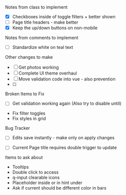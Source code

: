 Notes from class to implement
 - [x] Checkboxes inside of toggle filters + better shown
 - [ ] Page title headers - make better
 - [x] Keep the up/down buttons on non-mobile

Notes from comments to implement
 - [ ] Standardize white on teal text

Other changes to make
- [ ] Get photos working
- [ ] Complete UI theme overhaul
- [ ] Move validation code into vue - also prevention
- [ ] 

Broken Items to Fix
- [ ] Get validation working again (Also try to disable until)
- Fix filter toggles
- Fix styles in grid

Bug Tracker
- [ ] Edits save instantly - make only on apply changes
- [ ] Current Page title requires double trigger to update


Items to ask about
- Tooltips
- Double click to access
- q-input clearable icons
- Placeholder inside or in hint under
- Ask if current should be different color in bars